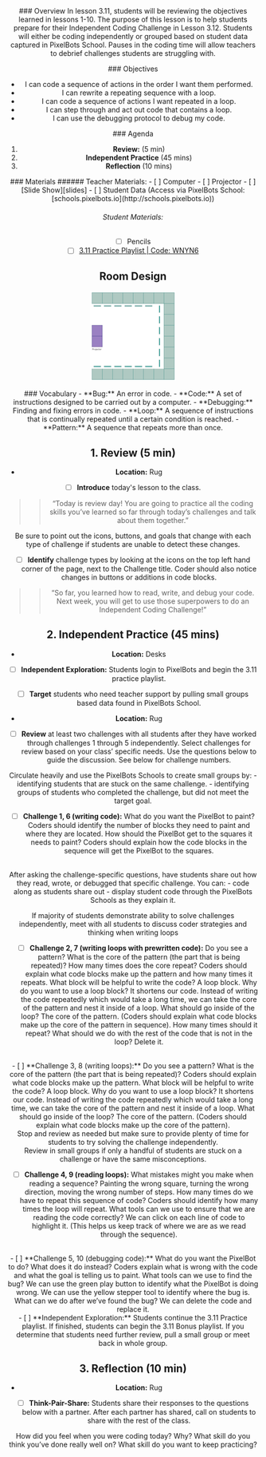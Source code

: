 <header class='header' title='Review' subtitle='Lesson 3.11'/>

<notable>
<iconp src='/icons/activity.png'>### Overview</iconp>
In lesson 3.11, students will be reviewing the objectives learned in lessons 1-10. The purpose of this lesson is to help students prepare for their Independent Coding Challenge in Lesson 3.12. Students will either be coding independently or grouped based on student data captured in PixelBots School. Pauses in the coding time will allow teachers to debrief challenges students are struggling with.

<iconp src='/icons/objectives.png'>### Objectives</iconp>
- I can code a sequence of actions in the order I want them performed.
- I can rewrite a repeating sequence with a loop.
- I can code a sequence of actions I want repeated in a loop.
- I can step through and act out code that contains a loop.
- I can use the debugging protocol to debug my code.


<iconp src='/icons/agenda.png'>### Agenda</iconp>
1. **Review:** (5 min)
1. **Independent Practice** (45 mins)
1. **Reflection** (10 mins)

<note>
<iconp src='/icons/materials.png'>### Materials</iconp>
###### Teacher Materials:
- [ ] Computer
- [ ] Projector
- [ ] [Slide Show][slides]
- [ ] Student Data (Access via PixelBots School: [schools.pixelbots.io](http://schools.pixelbots.io))

###### Student Materials:
- [ ] Pencils
- [ ] [3.11 Practice Playlist | Code: WNYN6][playlist]
</note>

## Room Design
![room](/images/layout-online.png)

<note>
<iconp src='/icons/vocab.png'>### Vocabulary</iconp>
- **Bug:** An error in code.
- **Code:** A set of instructions designed to be carried out by a computer.
- **Debugging:** Finding and fixing errors in code.
- **Loop:** A sequence of instructions that is continually repeated until a certain condition is reached.
- **Pattern:** A sequence that repeats more than once.
</note>

<pagebreak/>

## 1. Review (5 min)
- **Location:** Rug

- [ ] **Introduce** today's lesson to the class.
>>“Today is review day! You are going to practice all the coding skills you’ve learned so far through today’s challenges and talk about them together.”

<note type='tip'>
Be sure to point out the icons, buttons, and goals that change with each type of challenge if students are unable to detect these changes.
</note>

- [ ] **Identify** challenge types by looking at the icons on the top left hand corner of the page, next to the Challenge title. Coder should also notice changes in buttons or additions in code blocks.
>>“So far, you learned how to read, write, and debug your code. Next week, you will get to use those superpowers to do an Independent Coding Challenge!”

## 2. Independent Practice (45 mins)
- **Location:** Desks

- [ ] **Independent Exploration:** Students login to PixelBots and begin the 3.11 practice playlist.

- [ ] **Target** students who need teacher support by pulling small groups based data found in PixelBots School.

- **Location:** Rug

- [ ] **Review** at least two challenges with all students after they have worked through challenges 1 through 5 independently. Select challenges for review based on your class’ specific needs. Use the questions below to guide the discussion. See below for challenge numbers.

<note type='tip'>
Circulate heavily and use the PixelBots Schools to create small groups by:
- identifying students that are stuck on the same challenge.
- identifying groups of students who completed the challenge, but did not meet the target goal.
</note>

- [ ] **Challenge 1, 6 (writing code):**
<iconp type='question'>What do you want the PixelBot to paint?</iconp>
<iconp type='answer'>Coders should identify the number of blocks they need to paint and where they are located.</iconp>
<iconp type='question'>How should the PixelBot get to the squares it needs to paint?</iconp>
<iconp type='answer'>Coders should explain how the code blocks in the sequence will get the PixelBot to the squares.</iconp>
<br/>

<note type='tip'>
After asking the challenge-specific questions, have students share out how they read, wrote, or debugged that specific challenge. You can:
- code along as students share out
- display student code through the PixelBots Schools as they explain it.

If majority of students demonstrate ability to solve challenges independently, meet with all students to discuss coder strategies and thinking when writing loops
</note>

- [ ] **Challenge 2, 7 (writing loops with prewritten code):**
<iconp type='question'>Do you see a pattern? What is the core of the pattern (the part that is being repeated)? How many times does the core repeat?</iconp>
<iconp type='answer'>Coders should explain what code blocks make up the pattern and how many times it repeats.</iconp>
<iconp type='question'>What block will be helpful to write the code?</iconp>
<iconp type='answer'>A loop block.</iconp>
<iconp type='question'>Why do you want to use a loop block?</iconp>
<iconp type='answer'>It shortens our code. Instead of writing the code repeatedly which would take a long time, we can take the core of the pattern and nest it inside of a loop.</iconp>
<iconp type='question'>What should go inside of the loop?</iconp>
<iconp type='answer'>The core of the pattern. (Coders should explain what code blocks make up the core of the pattern in sequence).</iconp>
<iconp type='question'>How many times should it repeat?</iconp>
<iconp type='question'>What should we do with the rest of the code that is not in the loop?</iconp>
<iconp type='answer'>Delete it.</iconp>
<br/>
- [ ] **Challenge 3, 8 (writing loops):**
<iconp type='question'>Do you see a pattern? What is the core of the pattern (the part that is being repeated)?</iconp>
<iconp type='answer'>Coders should explain what code blocks make up the pattern.</iconp>
<iconp type='question'>What block will be helpful to write the code?</iconp>
<iconp type='answer'>A loop block.</iconp>
<iconp type='question'>Why do you want to use a loop block?</iconp>
<iconp type='answer'>It shortens our code. Instead of writing the code repeatedly which would take a long time, we can take the core of the pattern and nest it inside of a loop.</iconp>
<iconp type='question'>What should go inside of the loop?</iconp>
<iconp type='answer'>The core of the pattern. (Coders should explain what code blocks make up the core of the pattern).</iconp>
<br/>
<note type='tip'>
Stop and review as needed but make sure to provide plenty of time for students to try solving the challenge independently.
<br/>
Review in small groups if only a handful of students are stuck on a challenge or have the same misconceptions.
</note>

- [ ] **Challenge 4, 9 (reading loops):**
<iconp type='question'>What mistakes might you make when reading a sequence?</iconp>
<iconp type='answer'>Painting the wrong square, turning the wrong direction, moving the wrong number of steps.</iconp>
<iconp type='question'>How many times do we have to repeat this sequence of code?</iconp>
<iconp type='answer'>Coders should identify how many times the loop will repeat.</iconp>
<iconp type='question'>What tools can we use to ensure that we are reading the code correctly?</iconp>
<iconp type='answer'>We can click on each line of code to highlight it. (This helps us keep track of where we are as we read through the sequence).</iconp>
<br/>
- [ ] **Challenge 5, 10 (debugging code):**
<iconp type='question'>What do you want the PixelBot to do? What does it do instead?</iconp>
<iconp type='answer'>Coders explain what is wrong with the code and what the goal is telling us to paint.</iconp>
<iconp type='question'>What tools can we use to find the bug?</iconp>
<iconp type='answer'>We can use the green play button to identify what the PixelBot is doing wrong.</iconp>
<iconp type='answer'>We can use the yellow stepper tool to identify where the bug is.</iconp>
<iconp type='question'>What can we do after we’ve found the bug?</iconp>
<iconp type='answer'>We can delete the code and replace it.</iconp>
<br/>
- [ ] **Independent Exploration:** Students continue the 3.11 Practice playlist. If finished, students can begin the 3.11 Bonus playlist. If you determine that students need further review, pull a small group or meet back in whole group.

## 3. Reflection (10 min)
- **Location:** Rug

- [ ] **Think-Pair-Share:** Students share their responses to the questions below with a partner. After each partner has shared, call on students to share with the rest of the class.

<iconp type='question'>How did you feel when you were coding today? Why?</iconp>
<iconp type='question'>What skill do you think you’ve done really well on?</iconp>
<iconp type='question'>What skill do you want to keep practicing?</iconp>
</notable>

[slides]: https://docs.google.com/presentation/d/1k4nOga3-kI6gRJx6AWRVsnceMCG0qUBNamxraqlMr7o/edit?usp=sharing
[playlist]: http://www.pixelbots.io/WNYN6
